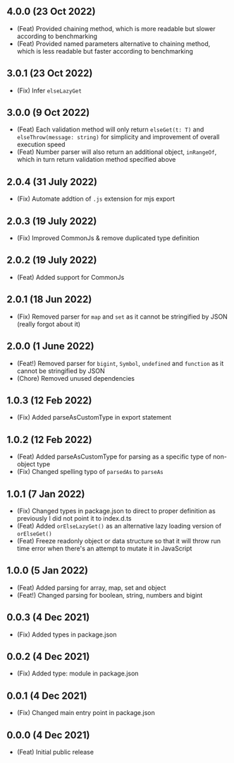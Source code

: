 ## 4.0.0 (23 Oct 2022)

-   (Feat) Provided chaining method, which is more readable but slower according to benchmarking
-   (Feat) Provided named parameters alternative to chaining method, which is less readable but faster according to benchmarking

## 3.0.1 (23 Oct 2022)

-   (Fix) Infer `elseLazyGet`

## 3.0.0 (9 Oct 2022)

-   (Feat) Each validation method will only return `elseGet(t: T)` and `elseThrow(message: string)` for simplicity and improvement of overall execution speed
-   (Feat) Number parser will also return an additional object, `inRangeOf`, which in turn return validation method specified above

## 2.0.4 (31 July 2022)

-   (Fix) Automate addtion of `.js` extension for mjs export

## 2.0.3 (19 July 2022)

-   (Fix) Improved CommonJs & remove duplicated type definition

## 2.0.2 (19 July 2022)

-   (Feat) Added support for CommonJs

## 2.0.1 (18 Jun 2022)

-   (Fix) Removed parser for `map` and `set` as it cannot be stringified by JSON (really forgot about it)

## 2.0.0 (1 June 2022)

-   (Feat!) Removed parser for `bigint`, `Symbol`, `undefined` and `function` as it cannot be stringified by JSON
-   (Chore) Removed unused dependencies

## 1.0.3 (12 Feb 2022)

-   (Fix) Added parseAsCustomType in export statement

## 1.0.2 (12 Feb 2022)

-   (Feat) Added parseAsCustomType for parsing as a specific type of non-object type
-   (Fix) Changed spelling typo of `parsedAs` to `parseAs`

## 1.0.1 (7 Jan 2022)

-   (Fix) Changed types in package.json to direct to proper definition as previously I did not point it to index.d.ts
-   (Feat) Added `orElseLazyGet()` as an alternative lazy loading version of `orElseGet()`
-   (Feat) Freeze readonly object or data structure so that it will throw run time error when there's an attempt to mutate it in JavaScript

## 1.0.0 (5 Jan 2022)

-   (Feat) Added parsing for array, map, set and object
-   (Feat!) Changed parsing for boolean, string, numbers and bigint

## 0.0.3 (4 Dec 2021)

-   (Fix) Added types in package.json

## 0.0.2 (4 Dec 2021)

-   (Fix) Added type: module in package.json

## 0.0.1 (4 Dec 2021)

-   (Fix) Changed main entry point in package.json

## 0.0.0 (4 Dec 2021)

-   (Feat) Initial public release
